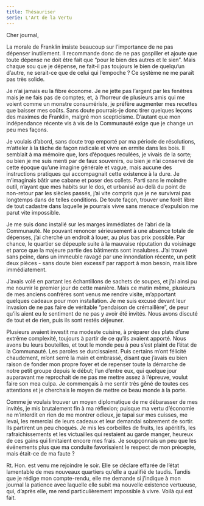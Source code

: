 ```yaml
---
title: Thésauriser
serie: L'Art de la Vertu
---
```

Cher journal,

La morale de Franklin insiste beaucoup sur l’importance de ne pas dépenser
inutilement. Il recommande donc de ne pas gaspiller et ajoute que toute dépense
ne doit être fait que “pour le bien des autres et le sien”. Mais chaque sou que
je dépense, ne fait-il pas toujours le bien de quelqu’un d’autre, ne serait-ce
que de celui qui l’empoche ? Ce système ne me paraît pas très solide.

Je n’ai jamais eu la fibre économe. Je ne jette pas l’argent par les fenêtres
mais je ne fais pas de comptes; et, à l’horreur de plusieurs amis qui me voient
comme un monstre consumériste, je préfère augmenter mes recettes que baisser
mes coûts. Sans doute pourrais-je donc tirer quelques leçons des maximes de
Franklin, malgré mon scepticisme. D’autant que mon indépendance récente vis à
vis de la Communauté exige que je change un peu mes façons.

Je voulais d’abord, sans doute trop emporté par ma période de résolutions,
m’atteler à la tâche de façon radicale et vivre en ermite dans les bois. Il
semblait à ma mémoire que, lors d’époques reculées, je vivais de la sorte; ou
bien je me suis menti par de faux souvenirs, ou bien je n’ai conservé de cette
époque qu’une imagine générale et vague, mais aucune des instructions pratiques
qui accompagnait cette existence à la dure. Je m’imaginais bâtir une cabane et
poser des collets. Parti sans le moindre outil, n’ayant que mes habits sur le
dos, et urbanisé au-delà du point de non-retour par les siècles passés, j’ai
vite compris que je ne survivrai pas longtemps dans de telles conditions. De
toute façon, trouver une forêt libre de tout cadastre dans laquelle je pourrais
vivre sans menace d’expulsion me parut vite impossible. 

Je me suis donc installé sur les marges immédiates de l’abri de la Communauté.
Ne pouvant renoncer sérieusement à une absence totale de dépenses, j’ai cherché
un endroit à louer, au plus bas prix possible. Par chance, le quartier se
dépeuple suite à la mauvaise réputation du voisinage et parce que la majeure
partie des bâtiments sont insalubres. J’ai trouvé sans peine, dans un immeuble
ravagé par une innondation récente, un petit deux pièces - sans doute bien
excessif par rapport à mon besoin, mais libre immédiatement.

J’avais volé en partant les échantillons de sachets de soupes, et j’ai ainsi pu
me nourrir le premier jour de cette manière. Mais ce matin même, plusieurs de
mes anciens confrères sont venus me rendre visite, m’apportant quelques cadeaux
pour mon installation. Je me suis excusé  devant leur invasion de ne pas faire
de véritable “pendaison de crémaillère”, de peur qu’ils aient eu le sentiment
de ne pas y avoir été invités. Nous avons discuté de tout et de rien, puis ils
sont restés déjeuner. 

Plusieurs avaient investit ma modeste cuisine, à préparer des plats d’une
extrême complexité, toujours à partir de ce qu’ils avaient apporté. Nous avons
bu leurs bouteilles, et tout le monde peu à peu s’est plaint de l’état de la
Communauté. Les paroles se durcissaient. Puis certains m’ont félicité
chaudement, m’ont serré la main et embrassé, disant que j’avais eu bien raison
de fonder mon propre foyer et de repenser toute la démarche de notre petit
groupe depuis le début; l’un d’entre eux, qui quelque jour auparavant me
reprochait de ne pas me mettre assez à l’épreuve, voulut faire son mea culpa.
Je commençais à me sentir très gêné de toutes ces attentions et je cherchais le
moyen de mettre ce beau monde à la porte.

Comme je voulais trouver un moyen diplomatique de me débarasser de mes invités,
je mis brutalement fin à ma réflexion; puisque ma vertu d’économie ne
m’interdit en rien de me montrer odieux, je tapai sur mes cuisses, me levai,
les remerciai de leurs cadeaux et leur demandai sobrement de sortir. Ils
partirent un peu choqués. Je mis les corbeilles de fruits, les apéritifs, les
rafraichissements et les victuailles qui restaient au garde manger, heureux de
ces gains qui limitaient encore mes frais. Je soupçonnais un peu que les
événements plus que ma conduite favorisaient le respect de mon précepte, mais
était-ce de ma faute ?

Rt. Hon. est venu me rejoindre le soir. Elle se déclare effarée de l’état
lamentable de mes nouveaux quartiers qu’elle a qualifié de taudis. Tandis que
je rédige mon compte-rendu, elle me demande si j’indique à mon journal la
patience avec laquelle elle subit ma nouvelle existence vertueuse, qui, d’après
elle, me rend particulièrement impossible à vivre. Voilà qui est fait.
